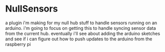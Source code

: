 # NullSensors
 a plugin i'm making for my null hub stuff to handle sensors running on an arduino. i'm going to focus on getting this to handle syncing sensor data from the current hub. eventually i'll see about adding the arduino sketches and see if i can figure out how to push updates to the arduino from the raspberry pi
